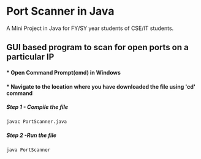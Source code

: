 # Port Scanner in Java
A Mini Project in Java for FY/SY year students of CSE/IT students.

## **GUI based program to scan for open ports on a particular IP**
#### * Open Command Prompt(cmd) in Windows
#### * Navigate to the location where you have downloaded the file using 'cd' command
##### Step 1 - Compile the file
```
javac PortScanner.java
```
##### Step 2 -Run the file
```
java PortScanner
```
